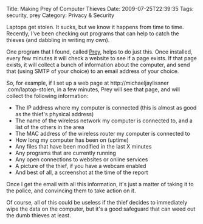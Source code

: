 Title: Making Prey of Computer Thieves
Date: 2009-07-25T22:39:35
Tags: security, prey
Category: Privacy & Security

Laptops get stolen. It sucks, but we know it happens from time to time. 
Recently, I've been checking out programs that can help to catch the 
thieves (and dabbling in writing my own).

One program that I found, called [Prey][1], helps to do just this. Once 
installed, every few minutes it will check a website to see if a page 
exists. If that page exists, it will collect a bunch of information about 
the computer, and send that (using SMTP of your choice) to an email address
 of your choice.

So, for example, if I set up a web page at http://michaeljaylissner
.com/laptop-stolen, in a few minutes, Prey will see that page, 
and will collect the following information:

 - The IP address where my computer is connected (this is almost as good as 
 the thief's physical address)
 - The name of the wireless network my computer is connected to, and a list of 
 the others in the area
 - The MAC address of the wireless router my computer is connected to
 - How long my computer has been on (uptime)
 - Any files that have been modified in the last X minutes
 - Any programs that are currently running
 - Any open connections to websites or online services
 - A picture of the thief, if you have a webcam enabled
 - And best of all, a screenshot at the time of the report

Once I get the email with all this information, it's just a matter of taking 
it to the police, and convincing them to take action on it. 

Of course, all of this could be useless if the thief decides to immediately
wipe the data on the computer, but it's a good safeguard that can weed out 
the dumb thieves at least.

[1]: http://preyproject.com
